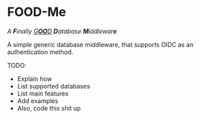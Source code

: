 # FOOD-Me

_A **F**inally <ins>G**OO**D</ins> **D**atabase **M**iddlewar**e**_

A simple generic database middleware, that supports OIDC as an authentication method.

TODO:

- Explain how
- List supported databases
- List main features
- Add examples
- Also, code this shit up
